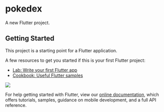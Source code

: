 # pokedex

A new Flutter project.

## Getting Started

This project is a starting point for a Flutter application.

A few resources to get you started if this is your first Flutter project:

- [Lab: Write your first Flutter app](https://flutter.dev/docs/get-started/codelab)
- [Cookbook: Useful Flutter samples](https://flutter.dev/docs/cookbook)

<img src='https://github.com/PedroCozzati/docs-imgs/blob/main/pokedex.png'>

For help getting started with Flutter, view our
[online documentation](https://flutter.dev/docs), which offers tutorials,
samples, guidance on mobile development, and a full API reference.
